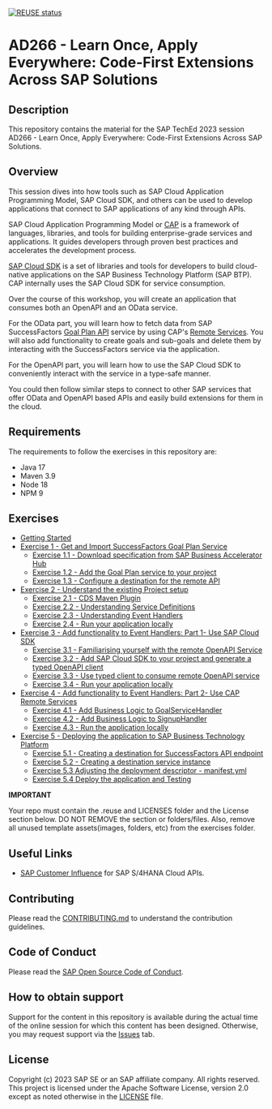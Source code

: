 [![REUSE status](https://api.reuse.software/badge/github.com/SAP-samples/teched2023-AD266)](https://api.reuse.software/info/github.com/SAP-samples/teched2023-AD266)

# AD266 - Learn Once, Apply Everywhere: Code-First Extensions Across SAP Solutions

## Description

This repository contains the material for the SAP TechEd 2023 session AD266 - Learn Once, Apply Everywhere: Code-First Extensions Across SAP Solutions.


## Overview

This session dives into how tools such as SAP Cloud Application Programming Model, SAP Cloud SDK, and others can be used to develop applications that connect to SAP applications of any kind through APIs.

SAP Cloud Application Programming Model or [CAP](https://cap.cloud.sap/docs/) is a framework of languages, libraries, and tools for building enterprise-grade services and applications. 
It guides developers through proven best practices and accelerates the development process. 

[SAP Cloud SDK](https://sap.github.io/cloud-sdk/docs/overview/overview-cloud-sdk) is a set of libraries and tools for developers to build cloud-native applications on the SAP Business Technology Platform (SAP BTP).
CAP internally uses the SAP Cloud SDK for service consumption.

Over the course of this workshop, you will create an application that consumes both an OpenAPI and an OData service. 

For the OData part, you will learn how to fetch data from SAP SuccessFactors [Goal Plan API](https://api.sap.com/api/PerformanceandGoalsPMGM/overview) service by using CAP's [Remote Services](https://cap.cloud.sap/docs/java/remote-services#configuring-remote-services).
You will also add functionality to create goals and sub-goals and delete them by interacting with the SuccessFactors service via the application.

For the OpenAPI part, you will learn how to use the SAP Cloud SDK to conveniently interact with the service in a type-safe manner. 

You could then follow similar steps to connect to other SAP services that offer OData and OpenAPI based APIs and easily build extensions for them in the cloud.

## Requirements

The requirements to follow the exercises in this repository are:

- Java 17
- Maven 3.9
- Node 18
- NPM 9

## Exercises

- [Getting Started](exercises/ex0/)
- [Exercise 1 - Get and Import SuccessFactors Goal Plan Service](exercises/ex1/)
    - [Exercise 1.1 - Download specification from SAP Business Accelerator Hub](exercises/ex1#exercise-11-download-specification-from-sap-business-accelerator-hub)
    - [Exercise 1.2 - Add the Goal Plan service to your project](exercises/ex1#exercise-12-add-the-goal-plan-service-to-your-project)
    - [Exercise 1.3 - Configure a destination for the remote API](exercises/ex1#exercise-12-configure-a-destination-for-the-remote-api)
- [Exercise 2 - Understand the existing Project setup](exercises/ex2/)
    - [Exercise 2.1 - CDS Maven Plugin](exercises/ex2#exercise-21-cds-maven-plugin)
    - [Exercise 2.2 - Understanding Service Definitions](exercises/ex2#exercise-22-understanding-service-definitions)
    - [Exercise 2.3 - Understanding Event Handlers](exercises/ex2#exercise-23-understanding-event-handlers)
    - [Exercise 2.4 - Run your application locally](exercises/ex2#exercise-24---run-your-application-locally)
- [Exercise 3 - Add functionality to Event Handlers: Part 1- Use SAP Cloud SDK](exercises/ex3/)
  - [Exercise 3.1 - Familiarising yourself with the remote OpenAPI Service](exercises/ex3#exercise-31---familiarising-yourself-with-the-remote-openapi-service)
  - [Exercise 3.2 - Add SAP Cloud SDK to your project and generate a typed OpenAPI client](exercises/ex3#exercise-32---add-sap-cloud-sdk-to-your-project-and-generate-a-typed-openapi-client)
  - [Exercise 3.3 - Use typed client to consume remote OpenAPI service](exercises/ex3#exercise-33---use-typed-client-to-consume-remote-openapi-service)
  - [Exercise 3.4 - Run your application locally](exercises/ex3#exercise-34---run-your-application-locally)
- [Exercise 4 - Add functionality to Event Handlers: Part 2- Use CAP Remote Services](exercises/ex4/)
  - [Exercise 4.1 - Add Business Logic to GoalServiceHandler](exercises/ex4#exercise-41---add-business-logic-to-goalservicehandler)
  - [Exercise 4.2 - Add Business Logic to SignupHandler](exercises/ex4#exercise-42---add-business-logic-to-signuphandler)
  - [Exercise 4.3 - Run the application locally](exercises/ex4#exercise-43---run-your-application-locally)
- [Exercise 5 - Deploying the application to SAP Business Technology Platform](exercises/ex5/)
  - [Exercise 5.1 - Creating a destination for SuccessFactors API endpoint](exercises/ex5#exercise-51-creating-a-destination-for-successfactors-api-endpoint)
  - [Exercise 5.2 - Creating a destination service instance](exercises/ex5#exercise-52-creating-a-destination-service-instance)
  - [Exercise 5.3 Adjusting the deployment descriptor - manifest.yml](exercises/ex5#exercise-53-adjusting-the-deployment-descriptor---manifestyml)
  - [Exercise 5.4 Deploy the application and Testing](exercises/ex5#exercise-54-deploy-the-application-and-testing)

**IMPORTANT**

Your repo must contain the .reuse and LICENSES folder and the License section below. DO NOT REMOVE the section or folders/files. Also, remove all unused template assets(images, folders, etc) from the exercises folder. 

## Useful Links
- [SAP Customer Influence](https://influence.sap.com/sap/ino/#/campaign/1175) for SAP S/4HANA Cloud APIs.

## Contributing
Please read the [CONTRIBUTING.md](./CONTRIBUTING.md) to understand the contribution guidelines.

## Code of Conduct
Please read the [SAP Open Source Code of Conduct](https://github.com/SAP-samples/.github/blob/main/CODE_OF_CONDUCT.md).

## How to obtain support

Support for the content in this repository is available during the actual time of the online session for which this content has been designed. Otherwise, you may request support via the [Issues](../../issues) tab.

## License
Copyright (c) 2023 SAP SE or an SAP affiliate company. All rights reserved. This project is licensed under the Apache Software License, version 2.0 except as noted otherwise in the [LICENSE](LICENSES/Apache-2.0.txt) file.
